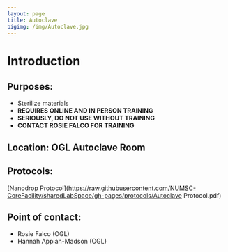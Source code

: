 ```yaml
---
layout: page
title: Autoclave
bigimg: /img/Autoclave.jpg
---
```

# Introduction

## Purposes:
- Sterilize materials
- **REQUIRES ONLINE AND IN PERSON TRAINING**
- **SERIOUSLY, DO NOT USE WITHOUT TRAINING**
- **CONTACT ROSIE FALCO FOR TRAINING**

## Location: OGL Autoclave Room

## Protocols:

[Nanodrop Protocol](https://raw.githubusercontent.com/NUMSC-CoreFacility/sharedLabSpace/gh-pages/protocols/Autoclave Protocol.pdf)

## Point of contact: 
- Rosie Falco (OGL)
- Hannah Appiah-Madson (OGL)


